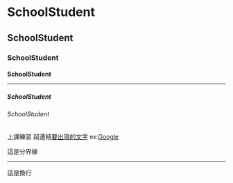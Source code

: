 # SchoolStudent
## SchoolStudent
### SchoolStudent<br>
#### SchoolStudent<HR>
##### SchoolStudent
###### SchoolStudent
上課練習
超連結[要出現的文字](打上網址) ex:[Google](https://www.google.com/)

這是分界線<HR>
這是換行<br>
